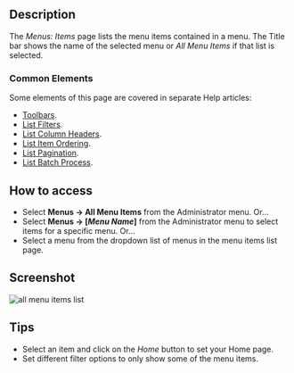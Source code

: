 <!-- Filename: Help4.x:Menus:_Items / Display title: Menus: Items -->

## Description

The *Menus: Items* page lists the menu items contained in a menu. The Title bar
shows the name of the selected menu or *All Menu Items* if that list is 
selected. 

### Common Elements

Some elements of this page are covered in separate Help articles:

* [Toolbars](jdocmanual?article=help/common-elements/toolbars).
* [List Filters](jdocmanual?article=help/common-elements/list-filters).
* [List Column Headers](jdocmanual?article=help/common-elements/list-column-headers).
* [List Item Ordering](jdocmanual?article=help/common-elements/list-ordering).
* [List Pagination](jdocmanual?article=help/common-elements/list-pagination).
* [List Batch Process](jdocmanual?article=help/common-elements/list-batch-process).

## How to access

- Select **Menus → All Menu Items** from the Administrator menu. Or...
- Select **Menus → \[*Menu Name*\]** from the Administrator menu to select 
  items for a specific menu. Or...
- Select a menu from the dropdown list of menus in the menu items list page.

## Screenshot

![all menu items list](../../../en/images/menus/menus-all-menu-items-list.png)

## Tips

- Select an item and click on the *Home* button to set your Home page.
- Set different filter options to only show some of the menu items.

